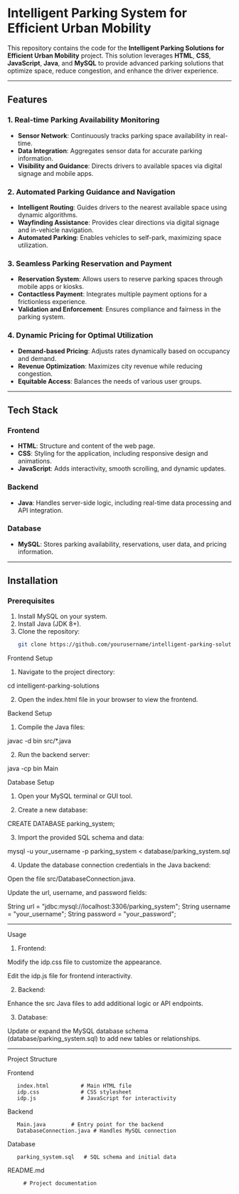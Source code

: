 

# Intelligent Parking System for Efficient Urban Mobility

This repository contains the code for the **Intelligent Parking Solutions for Efficient Urban Mobility** project. This solution leverages **HTML**, **CSS**, **JavaScript**, **Java**, and **MySQL** to provide advanced parking solutions that optimize space, reduce congestion, and enhance the driver experience.

---

## Features

### 1. Real-time Parking Availability Monitoring
- **Sensor Network**: Continuously tracks parking space availability in real-time.
- **Data Integration**: Aggregates sensor data for accurate parking information.
- **Visibility and Guidance**: Directs drivers to available spaces via digital signage and mobile apps.

### 2. Automated Parking Guidance and Navigation
- **Intelligent Routing**: Guides drivers to the nearest available space using dynamic algorithms.
- **Wayfinding Assistance**: Provides clear directions via digital signage and in-vehicle navigation.
- **Automated Parking**: Enables vehicles to self-park, maximizing space utilization.

### 3. Seamless Parking Reservation and Payment
- **Reservation System**: Allows users to reserve parking spaces through mobile apps or kiosks.
- **Contactless Payment**: Integrates multiple payment options for a frictionless experience.
- **Validation and Enforcement**: Ensures compliance and fairness in the parking system.

### 4. Dynamic Pricing for Optimal Utilization
- **Demand-based Pricing**: Adjusts rates dynamically based on occupancy and demand.
- **Revenue Optimization**: Maximizes city revenue while reducing congestion.
- **Equitable Access**: Balances the needs of various user groups.

---

## Tech Stack

### Frontend
- **HTML**: Structure and content of the web page.
- **CSS**: Styling for the application, including responsive design and animations.
- **JavaScript**: Adds interactivity, smooth scrolling, and dynamic updates.

### Backend
- **Java**: Handles server-side logic, including real-time data processing and API integration.

### Database
- **MySQL**: Stores parking availability, reservations, user data, and pricing information.

---

## Installation

### Prerequisites
1. Install MySQL on your system. 
2. Install Java (JDK 8+).
3. Clone the repository:
   ```bash
   git clone https://github.com/yourusername/intelligent-parking-solutions.git

Frontend Setup

1. Navigate to the project directory:

cd intelligent-parking-solutions


2. Open the index.html file in your browser to view the frontend.



Backend Setup

1. Compile the Java files:

javac -d bin src/*.java


2. Run the backend server:

java -cp bin Main



Database Setup

1. Open your MySQL terminal or GUI tool.


2. Create a new database:

CREATE DATABASE parking_system;


3. Import the provided SQL schema and data:

mysql -u your_username -p parking_system < database/parking_system.sql


4. Update the database connection credentials in the Java backend:

Open the file src/DatabaseConnection.java.

Update the url, username, and password fields:

String url = "jdbc:mysql://localhost:3306/parking_system";
String username = "your_username";
String password = "your_password";





---

Usage

1. Frontend:

Modify the idp.css file to customize the appearance.

Edit the idp.js file for frontend interactivity.



2. Backend:

Enhance the src Java files to add additional logic or API endpoints.



3. Database:

Update or expand the MySQL database schema (database/parking_system.sql) to add new tables or relationships.





---

Project Structure

Frontend

       index.html          # Main HTML file
       idp.css             # CSS stylesheet
       idp.js              # JavaScript for interactivity

Backend


       Main.java        # Entry point for the backend
       DatabaseConnection.java # Handles MySQL connection
  
Database

       parking_system.sql   # SQL schema and initial data

README.md  

         # Project documentation







